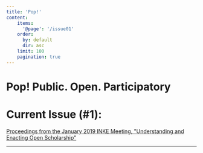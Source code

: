 ```yaml
---
title: 'Pop!'
content:
    items:
      '@page': '/issue01'
    order:
      by: default
      dir: asc
    limit: 100
    pagination: true
---
```


# Pop! Public. Open. Participatory

# Current Issue (#1):

[Proceedings from the January 2019 INKE Meeting, "Understanding and Enacting Open Scholarship"](/issue01)

---

